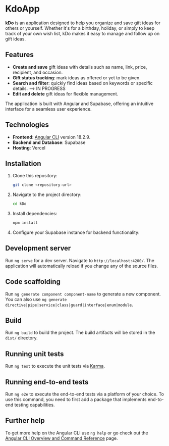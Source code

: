 # KdoApp

**kDo** is an application designed to help you organize and save gift ideas for others or yourself. Whether it's for a birthday, holiday, or simply to keep track of your own wish list, kDo makes it easy to manage and follow up on gift ideas.

## Features

- **Create and save** gift ideas with details such as name, link, price, recipient, and occasion.
- **Gift status tracking**: mark ideas as offered or yet to be given.
- **Search and filter**: quickly find ideas based on keywords or specific details. --> IN PROGRESS
- **Edit and delete** gift ideas for flexible management.

The application is built with Angular and Supabase, offering an intuitive interface for a seamless user experience.

## Technologies

- **Frontend**: [Angular CLI](https://github.com/angular/angular-cli) version 18.2.9.
- **Backend and Database**: Supabase
- **Hosting**: Vercel

## Installation

1. Clone this repository:
   ```bash
   git clone <repository-url>

2. Navigate to the project directory:
   ```bash
   cd kDo

3. Install dependencies:
   ```bash
   npm install

4. Configure your Supabase instance for backend functionality:

## Development server

Run `ng serve` for a dev server. Navigate to `http://localhost:4200/`. The application will automatically reload if you change any of the source files.

## Code scaffolding

Run `ng generate component component-name` to generate a new component. You can also use `ng generate directive|pipe|service|class|guard|interface|enum|module`.

## Build

Run `ng build` to build the project. The build artifacts will be stored in the `dist/` directory.

## Running unit tests

Run `ng test` to execute the unit tests via [Karma](https://karma-runner.github.io).

## Running end-to-end tests

Run `ng e2e` to execute the end-to-end tests via a platform of your choice. To use this command, you need to first add a package that implements end-to-end testing capabilities.

## Further help

To get more help on the Angular CLI use `ng help` or go check out the [Angular CLI Overview and Command Reference](https://angular.dev/tools/cli) page.
